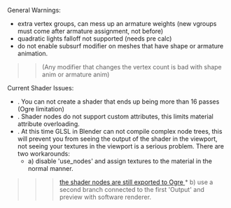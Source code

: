 General Warnings:
  * extra vertex groups, can mess up an armature weights (new vgroups must come after armature assignment, not before)
  * quadratic lights falloff not supported (needs pre calc)
  * do not enable subsurf modifier on meshes that have shape or armature animation.
> > (Any modifier that changes the vertex count is bad with shape anim or armature anim)

Current Shader Issues:
  * . You can not create a shader that ends up being more than 16 passes (Ogre limitation)
  * . Shader nodes do not support custom attributes, this limits material attribute overloading.
  * . At this time GLSL in Blender can not compile complex node trees, this will prevent you from seeing the output of the shader in the viewport, not seeing your textures in the viewport is a serious problem.  There are two workarounds:
    * a) disable 'use\_nodes' and assign textures to the material in the normal manner.
> > > [the shader nodes are still exported to Ogre ](.md)
    * b) use a second branch connected to the first 'Output' and preview with software renderer.

